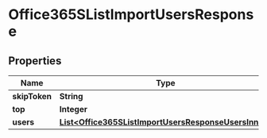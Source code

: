 

# Office365SListImportUsersResponse


## Properties

| Name | Type | Description | Notes |
|------------ | ------------- | ------------- | -------------|
|**skipToken** | **String** |  |  [optional] |
|**top** | **Integer** |  |  [optional] |
|**users** | [**List&lt;Office365SListImportUsersResponseUsersInner&gt;**](Office365SListImportUsersResponseUsersInner.md) |  |  [optional] |




